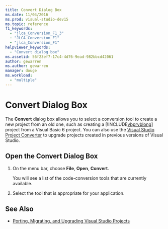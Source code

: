 ```yaml
---
title: Convert Dialog Box
ms.date: 11/04/2016
ms.prod: visual-studio-dev15
ms.topic: reference
f1_keywords:
  - "jlca_Conversion_F1_3"
  - "JLCA_Conversion_F1"
  - "jlca_Conversion_F1"
helpviewer_keywords:
  - "Convert dialog box"
ms.assetid: 56f23ef7-17c4-4d76-9ead-982bbcd42061
author: gewarren
ms.author: gewarren
manager: douge
ms.workload:
  - "multiple"
---
```

# Convert Dialog Box

The **Convert** dialog box allows you to select a conversion tool to create a new project from an old one, such as creating a [!INCLUDE[vbprvblong](../../ide/reference/includes/vbprvblong_md.md)] project from a Visual Basic 6 project. You can also use the [Visual Studio Project Converter](https://github.com/ssvaidya/VSProjectConverter) to upgrade projects created in previous versions of Visual Studio.

## Open the Convert Dialog Box

1.  On the menu bar, choose **File**, **Open**, **Convert**.

     You will see a list of the code-conversion tools that are currently available.

2.  Select the tool that is appropriate for your application.

## See Also

- [Porting, Migrating, and Upgrading Visual Studio Projects](../../porting/port-migrate-and-upgrade-visual-studio-projects.md)